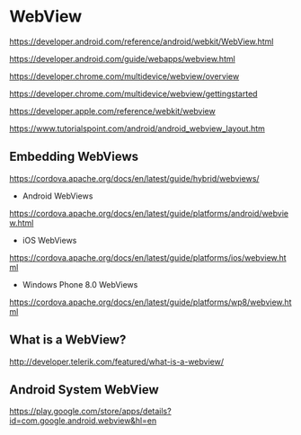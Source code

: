 # WebView  


https://developer.android.com/reference/android/webkit/WebView.html  

https://developer.android.com/guide/webapps/webview.html  

https://developer.chrome.com/multidevice/webview/overview  

https://developer.chrome.com/multidevice/webview/gettingstarted  

https://developer.apple.com/reference/webkit/webview  



https://www.tutorialspoint.com/android/android_webview_layout.htm  






## Embedding WebViews  

https://cordova.apache.org/docs/en/latest/guide/hybrid/webviews/  


+ Android WebViews  

https://cordova.apache.org/docs/en/latest/guide/platforms/android/webview.html  

+ iOS WebViews  

https://cordova.apache.org/docs/en/latest/guide/platforms/ios/webview.html  


+ Windows Phone 8.0 WebViews  

https://cordova.apache.org/docs/en/latest/guide/platforms/wp8/webview.html  



## What is a WebView?  

http://developer.telerik.com/featured/what-is-a-webview/  


## Android System WebView  

https://play.google.com/store/apps/details?id=com.google.android.webview&hl=en  













